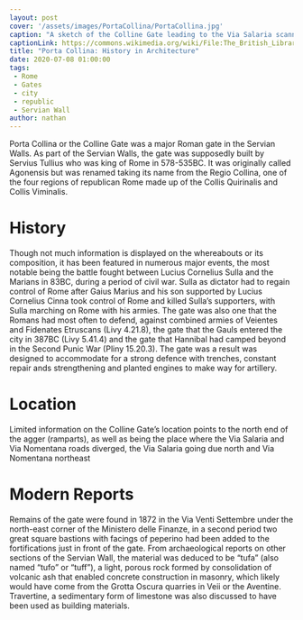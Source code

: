 ```yaml
---
layout: post
cover: '/assets/images/PortaCollina/PortaCollina.jpg'
caption: "A sketch of the Colline Gate leading to the Via Salaria scanned and released by the British Library. WikiCommons, Public Domain "
captionLink: https://commons.wikimedia.org/wiki/File:The_British_Library_-_Rome_-_Porta_Collina.jpg
title: "Porta Collina: History in Architecture"
date: 2020-07-08 01:00:00
tags:
 - Rome
 - Gates
 - city
 - republic
 - Servian Wall
author: nathan
---
```


Porta Collina or the Colline Gate was a major Roman gate in the Servian Walls. As part of the Servian Walls, the gate was supposedly built by Servius Tullius who was king of Rome in 578-535BC. It was originally called Agonensis but was renamed taking its name from the Regio Collina, one of the four regions of republican Rome made up of the Collis Quirinalis and Collis Viminalis.

# History

Though not much information is displayed on the whereabouts or its composition, it has been featured in numerous major events, the most notable being the battle fought between Lucius Cornelius Sulla and the Marians in 83BC, during a period of civil war. Sulla as dictator had to regain control of Rome after Gaius Marius and his son supported by Lucius Cornelius Cinna took control of Rome and killed Sulla’s supporters, with Sulla marching on Rome with his armies. The gate was also one that the Romans had most often to defend, against combined armies of Veientes and Fidenates Etruscans (Livy 4.21.8), the gate that the Gauls entered the city in 387BC (Livy 5.41.4) and the gate that Hannibal had camped beyond in the Second Punic War (Pliny 15.20.3). The gate was a result was designed to accommodate for a strong defence with trenches, constant repair ands strengthening and planted engines to make way for artillery.

# Location

Limited information on the Colline Gate’s location points to the north end of the agger (ramparts), as well as being the place where the Via Salaria and Via Nomentana roads diverged, the Via Salaria going due north and Via Nomentana northeast

# Modern Reports

Remains of the gate were found in 1872 in the Via Venti Settembre under the north-east corner of the Ministero delle Finanze, in a second period two great square bastions with facings of peperino had been added to the fortifications just in front of the gate. From archaeological reports on other sections of the Servian Wall, the material was deduced to be “tufa” (also named “tufo” or “tuff”), a light, porous rock formed by consolidation of volcanic ash that enabled concrete construction in masonry, which likely would have come from the Grotta Oscura quarries in Veii or the Aventine. Travertine, a sedimentary form of limestone was also discussed to have been used as building materials.
